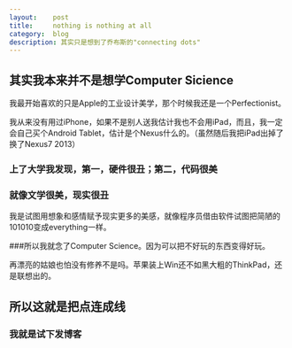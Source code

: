 ```yaml
---
layout:    post
title:     nothing is nothing at all
category:  blog
description: 其实只是想到了乔布斯的"connecting dots"
---
```


## 其实我本来并不是想学Computer Sicience

我最开始喜欢的只是Apple的工业设计美学，那个时候我还是一个Perfectionist。

我从来没有用过iPhone，如果不是别人送我估计我也不会用iPad，而且，我一定会自己买个Android Tablet，估计是个Nexus什么的。（虽然随后我把iPad出掉了换了Nexus7 2013）

### 上了大学我发现，第一，硬件很丑；第二，代码很美

### 就像文学很美，现实很丑

我是试图用想象和感情赋予现实更多的美感，就像程序员借由软件试图把简陋的101010变成everything一样。

###所以我就念了Computer Science。因为可以把不好玩的东西变得好玩。

再漂亮的姑娘也怕没有修养不是吗。苹果装上Win还不如黑大粗的ThinkPad，还是联想出的。

## 所以这就是把点连成线

### 我就是试下发博客
